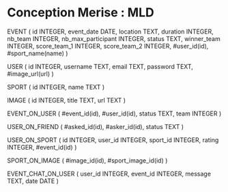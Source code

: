 # Conception Merise : MLD

<!-- winner_team -> 0: exeaco, 1: winners, 2: loosers -->
EVENT (
    id INTEGER,
    event_date DATE,
    location TEXT,
    duration INTEGER,
    nb_team INTEGER,
    nb_max_participant INTEGER,
    status TEXT,
    winner_team INTEGER,
    score_team_1 INTEGER,
    score_team_2 INTEGER,
    #user_id(id),
    #sport_name(name)
)

USER (
    id INTEGER,
    username TEXT,
    email TEXT,
    password TEXT,
    #image_url(url)
)

SPORT (
    id INTEGER,
    name TEXT
)

IMAGE (
    id INTEGER,
    title TEXT,
    url TEXT
)

<!-- Convertion : JOUER, 1N EVENT, 0N USER -->
EVENT_ON_USER (
    #event_id(id),
    #user_id(id),
    status TEXT,
    team INTEGER
)

<!-- Convertion : AJOUTER_EN_AMI, 0N USER, 0N USER -->
USER_ON_FRIEND (
    #asked_id(id),
    #asker_id(id),
    status TEXT
)

<!-- Convertion : MAITRISER, 0N SPORT, 0N USER, 01 EVENT -->
USER_ON_SPORT (
    id INTEGER,
    user_id INTEGER,
    sport_id INTEGER,
    rating INTEGER,
    #event_id(id)
)

<!-- Convertion : DETENIR, 0N IMAGE, 1N SPORT -->
SPORT_ON_IMAGE (
    #image_id(id),
    #sport_image_id(id)
)

<!-- Convertion : DISCUTER, 0N EVENT, 0N USER -->
EVENT_CHAT_ON_USER (
    user_id INTEGER,
    event_id INTEGER,
    message TEXT,
    date DATE
)
